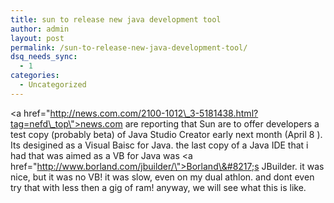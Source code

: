 ```yaml
---
title: sun to release new java development tool
author: admin
layout: post
permalink: /sun-to-release-new-java-development-tool/
dsq_needs_sync:
  - 1
categories:
  - Uncategorized
---
```

<a href=\"http://news.com.com/2100-1012\_3-5181438.html?tag=nefd\_top\">news.com are reporting that Sun are to offer developers</a> a test copy (probably beta) of Java Studio Creator early next month (April 8 ). Its desigined as a Visual Baisc for Java. the last copy of a Java IDE that i had that was aimed as a VB for Java was <a href=\"http://www.borland.com/jbuilder/\">Borland\&#8217;s JBuilder</a>. it was nice, but it was no VB! it was slow, even on my dual athlon. and dont even try that with less then a gig of ram! anyway, we will see what this is like.
